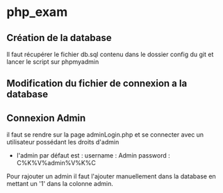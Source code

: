 # php_exam


## Création de la database
Il faut récupérer le fichier db.sql contenu dans le dossier config du git et lancer le script sur phpmyadmin

## Modification du fichier de connexion a la database
## Connexion Admin
il faut se rendre sur la page adminLogin.php et se connecter avec un utilisateur possédant les droits d'admin
 - l'admin par défaut est :
  username : Admin
  password : C%K%V%admin%V%K%C

Pour rajouter un admin il faut l'ajouter manuellement dans la database en mettant un '1' dans la colonne admin.
